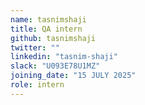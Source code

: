 ```yaml
---
name: tasnimshaji
title: QA intern
github: tasnimshaji
twitter: ""
linkedin: "tasnim-shaji"
slack: "U093E78U1MZ"
joining_date: "15 JULY 2025"
role: intern
---
```



